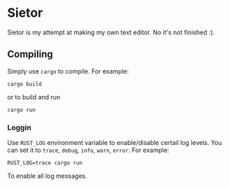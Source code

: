 # Sietor

Sietor is my attempt at making my own text editor.
No it's not finished :).

## Compiling

Simply use `cargo` to compile. 
For example:

```
cargo build
```

or to build and run

```
cargo run
```

### Loggin

Use `RUST_LOG` environment variable to enable/disable certail log levels.
You can set it to `trace`, `debug`, `info`, `warn`, `error`.
For example:

```
RUST_LOG=trace cargo run
```

To enable all log messages.
